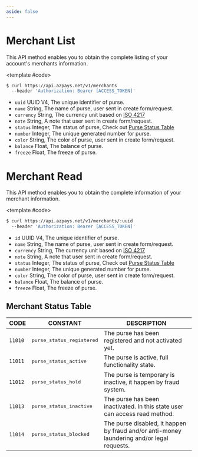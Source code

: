 ```yaml
---
aside: false
---
```



<CodeBox lang="Restful" method="GET" endpoint="/v1/merchants">

# Merchant List

This API method enables you to obtain the complete listing of your account's merchants information.

<!--@include: /partials/authorization.md-->

<template #code>

```bash
$ curl https://api.azpays.net/v1/merchants
  --header 'Authorization: Bearer [ACCESS_TOKEN]'
```

</template>

</CodeBox>

<Response jfile="azpays/merchant/list" >

- `uuid` <span>UUID V4</span>, The unique identifier of purse.  
- `name` <span>String</span>, The name of purse, user sent in create form/request.  
- `currency` <span>String</span>, The currency unit based on [ISO 4217](https://en.wikipedia.org/wiki/ISO_4217)  
- `note` <span>String</span>, A note that user sent in create form/request.  
- `status` <span>Integer</span>, The status of purse, Check out [Purse Status Table](#purse-status-table)  
- `number` <span>Integer</span>, The unique generated number for purse.  
- `color` <span>String</span>, The color of purse, user sent in create form/request.  
- `balance` <span>Float</span>, The balance of purse.  
- `freeze` <span>Float</span>, The freeze of purse.  

</Response>

<CodeBox lang="Restful" method="GET" endpoint="/v1/merchants/:uuid">

# Merchant Read

This API method enables you to obtain the complete information of your merchant information.

<!--@include: /partials/authorization.md-->

<template #code>

```bash
$ curl https://api.azpays.net/v1/merchants/:uuid
  --header 'Authorization: Bearer [ACCESS_TOKEN]'
```

</template>

</CodeBox>

<Response jfile="azpays/merchant/read" >

- `id` <span>UUID V4</span>, The unique identifier of purse.
- `name` <span>String</span>, The name of purse, user sent in create form/request.
- `currency` <span>String</span>, The currency unit based on [ISO 4217](https://en.wikipedia.org/wiki/ISO_4217)
- `note` <span>String</span>, A note that user sent in create form/request.
- `status` <span>Integer</span>, The status of purse, Check out [Purse Status Table](#purse-status-table)
- `number` <span>Integer</span>, The unique generated number for purse.
- `color` <span>String</span>, The color of purse, user sent in create form/request.
- `balance` <span>Float</span>, The balance of purse.
- `freeze` <span>Float</span>, The freeze of purse.

</Response>


## Merchant Status Table

| CODE               | CONSTANT                           | DESCRIPTION                                                                                |
|--------------------|------------------------------------|--------------------------------------------------------------------------------------------|
| <code>11010</code> | <pre>purse_status_registered</pre> | The purse has been registered and not activated yet.                                       |
| <code>11011</code> | <pre>purse_status_active</pre>     | The purse is active, full functionality state.                                             |
| <code>11012</code> | <pre>purse_status_hold</pre>       | The purse is temporary is inactive, it happen by fraud system.                             |
| <code>11013</code> | <pre>purse_status_inactive</pre>   | The purse has been inactivated. In this state user can access read method.                 |
| <code>11014</code> | <pre>purse_status_blocked</pre>    | The purse disabled, it happen by fraud and/or anti-money laundering and/or legal requests. |